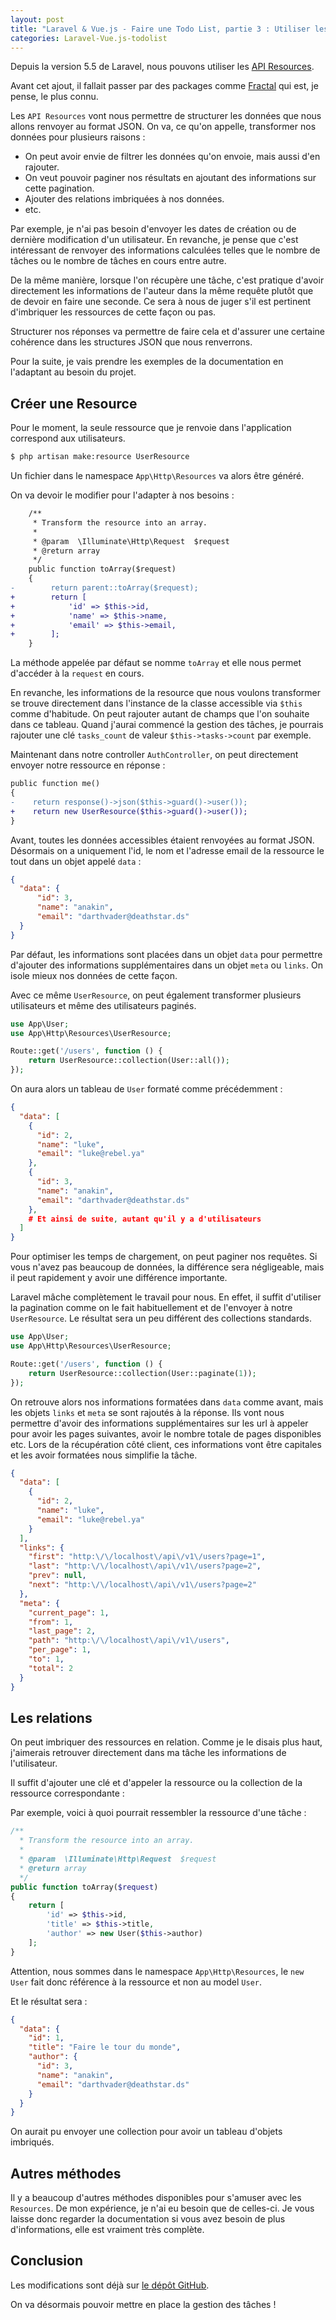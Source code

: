```yaml
---
layout: post
title: "Laravel & Vue.js - Faire une Todo List, partie 3 : Utiliser les API Resources"
categories: Laravel-Vue.js-todolist
---
```


Depuis la version 5.5 de Laravel, nous pouvons utiliser les [API Resources](https://laravel.com/docs/5.5/eloquent-resources).

Avant cet ajout, il fallait passer par des packages comme [Fractal](https://github.com/thephpleague/fractal) qui est, je pense, le plus connu.

Les ```API Resources``` vont nous permettre de structurer les données que nous allons renvoyer au format JSON. On va, ce qu'on appelle, transformer nos données pour plusieurs raisons :

+ On peut avoir envie de filtrer les données qu'on envoie, mais aussi d'en rajouter.
+ On veut pouvoir paginer nos résultats en ajoutant des informations sur cette pagination.
+ Ajouter des relations imbriquées à nos données.
+ etc.

Par exemple, je n'ai pas besoin d'envoyer les dates de création ou de dernière modification d'un utilisateur. En revanche, je pense que c'est intéressant de renvoyer des informations calculées telles que le nombre de tâches ou le nombre de tâches en cours entre autre.

De la même manière, lorsque l'on récupère une tâche, c'est pratique d'avoir directement les informations de l'auteur dans la même requête plutôt que de devoir en faire une seconde. Ce sera à nous de juger s'il est pertinent d'imbriquer les ressources de cette façon ou pas.

Structurer nos réponses va permettre de faire cela et d'assurer une certaine cohérence dans les structures JSON que nous renverrons.

Pour la suite, je vais prendre les exemples de la documentation en l'adaptant au besoin du projet.

## Créer une Resource

Pour le moment, la seule ressource que je renvoie dans l'application correspond aux utilisateurs.

```bash
$ php artisan make:resource UserResource
```

Un fichier dans le namespace ```App\Http\Resources``` va alors être généré.

On va devoir le modifier pour l'adapter à nos besoins :

```diff
    /**
     * Transform the resource into an array.
     *
     * @param  \Illuminate\Http\Request  $request
     * @return array
     */
    public function toArray($request)
    {
-        return parent::toArray($request);
+        return [
+            'id' => $this->id,
+            'name' => $this->name,
+            'email' => $this->email,
+        ];
    }
```

La méthode appelée par défaut se nomme ```toArray``` et elle nous permet d'accéder à la ```request``` en cours.

En revanche, les informations de la resource que nous voulons transformer se trouve directement dans l'instance de la classe accessible via ```$this``` comme d'habitude. On peut rajouter autant de champs que l'on souhaite dans ce tableau. Quand j'aurai commencé la gestion des tâches, je pourrais rajouter une clé ```tasks_count``` de valeur ```$this->tasks->count``` par exemple.

Maintenant dans notre controller ```AuthController```, on peut directement envoyer notre ressource en réponse :

```diff
public function me()
{
-    return response()->json($this->guard()->user());
+    return new UserResource($this->guard()->user());
}
```

Avant, toutes les données accessibles étaient renvoyées au format JSON. Désormais on a uniquement l'id, le nom et l'adresse email de la ressource le tout dans un objet appelé ```data``` :

```json
{
  "data": {
      "id": 3,
      "name": "anakin",
      "email": "darthvader@deathstar.ds"
  }
}
```

Par défaut, les informations sont placées dans un objet ```data``` pour permettre d'ajouter des informations supplémentaires dans un objet ```meta``` ou ```links```. On isole mieux nos données de cette façon.

Avec ce même ```UserResource```, on peut également transformer plusieurs utilisateurs et même des utilisateurs paginés.

```php
use App\User;
use App\Http\Resources\UserResource;

Route::get('/users', function () {
    return UserResource::collection(User::all());
});
```

On aura alors un tableau de ```User``` formaté comme précédemment :

```json
{
  "data": [
    {
      "id": 2,
      "name": "luke",
      "email": "luke@rebel.ya"
    },
    {
      "id": 3,
      "name": "anakin",
      "email": "darthvader@deathstar.ds"
    },
    # Et ainsi de suite, autant qu'il y a d'utilisateurs
  ]
}
```

Pour optimiser les temps de chargement, on peut paginer nos requêtes. Si vous n'avez pas beaucoup de données, la différence sera négligeable, mais il peut rapidement y avoir une différence importante.

Laravel mâche complètement le travail pour nous. En effet, il suffit d'utiliser la pagination comme on le fait habituellement et de l'envoyer à notre ```UserResource```. Le résultat sera un peu différent des collections standards.

```php
use App\User;
use App\Http\Resources\UserResource;

Route::get('/users', function () {
    return UserResource::collection(User::paginate(1));
});
```

On retrouve alors nos informations formatées dans ```data``` comme avant, mais les objets ```links``` et ```meta``` se sont rajoutés à la réponse. Ils vont nous permettre d'avoir des informations supplémentaires sur les url à appeler pour avoir les pages suivantes, avoir le nombre totale de pages disponibles etc. Lors de la récupération côté client, ces informations vont être capitales et les avoir formatées nous simplifie la tâche.

```json
{
  "data": [
    {
      "id": 2,
      "name": "luke",
      "email": "luke@rebel.ya"
    }
  ],
  "links": {
    "first": "http:\/\/localhost\/api\/v1\/users?page=1",
    "last": "http:\/\/localhost\/api\/v1\/users?page=2",
    "prev": null,
    "next": "http:\/\/localhost\/api\/v1\/users?page=2"
  },
  "meta": {
    "current_page": 1,
    "from": 1,
    "last_page": 2,
    "path": "http:\/\/localhost\/api\/v1\/users",
    "per_page": 1,
    "to": 1,
    "total": 2
  }
}
```

## Les relations

On peut imbriquer des ressources en relation. Comme je le disais plus haut, j'aimerais retrouver directement dans ma tâche les informations de l'utilisateur.

Il suffit d'ajouter une clé et d'appeler la ressource ou la collection de la ressource correspondante :

Par exemple, voici à quoi pourrait ressembler la ressource d'une tâche :

```php
/**
  * Transform the resource into an array.
  *
  * @param  \Illuminate\Http\Request  $request
  * @return array
  */
public function toArray($request)
{
    return [
        'id' => $this->id,
        'title' => $this->title,
        'author' => new User($this->author)
    ];
}
```

Attention, nous sommes dans le namespace ```App\Http\Resources```, le ```new User``` fait donc référence à la ressource et non au model ```User```.

Et le résultat sera :

```json
{
  "data": {
    "id": 1,
    "title": "Faire le tour du monde",
    "author": {
      "id": 3,
      "name": "anakin",
      "email": "darthvader@deathstar.ds"
    }
  }
}
```

On aurait pu envoyer une collection pour avoir un tableau d'objets imbriqués.

## Autres méthodes

Il y a beaucoup d'autres méthodes disponibles pour s'amuser avec les ```Resources```. De mon expérience, je n'ai eu besoin que de celles-ci. Je vous laisse donc regarder la documentation si vous avez besoin de plus d'informations, elle est vraiment très complète.

## Conclusion

Les modifications sont déjà sur [le dépôt GitHub](https://github.com/guillaumebriday/todolist-backend-laravel).

On va désormais pouvoir mettre en place la gestion des tâches !
